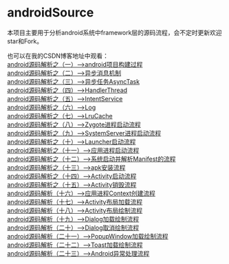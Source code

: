 # androidSource

本项目主要用于分析android系统中framework层的源码流程，会不定时更新欢迎star和Fork。

也可以在我的CSDN博客地址中观看：
<br><a href="http://blog.csdn.net/qq_23547831/article/details/50634435">android源码解析之（一）-->android项目构建过程</a>
<br><a href="http://blog.csdn.net/qq_23547831/article/details/50751687">android源码解析之（二）-->异步消息机制</a>
<br><a href="http://blog.csdn.net/qq_23547831/article/details/50803849">android源码解析之（三）-->异步任务AsyncTask</a>
<br><a href="http://blog.csdn.net/qq_23547831/article/details/50936584">android源码解析之（四）-->HandlerThread</a>
<br><a href="http://blog.csdn.net/qq_23547831/article/details/50958757">android源码解析之（五）-->IntentService</a>
<br><a href="http://blog.csdn.net/qq_23547831/article/details/50963006">android源码解析之（六）-->Log</a>
<br><a href="http://blog.csdn.net/qq_23547831/article/details/50971968">android源码解析之（七）-->LruCache</a>
<br><a href="http://blog.csdn.net/qq_23547831/article/details/51104873">android源码解析之（八）-->Zygote进程启动流程</a>
<br><a href="http://blog.csdn.net/qq_23547831/article/details/51105171">android源码解析之（九）-->SystemServer进程启动流程</a>
<br><a href="http://blog.csdn.net/qq_23547831/article/details/51112031">android源码解析之（十）-->Launcher启动流程</a>
<br><a href="http://blog.csdn.net/qq_23547831/article/details/51119333">android源码解析之（十一）-->应用进程启动流程</a>
<br><a href="http://blog.csdn.net/qq_23547831/article/details/51203482">android源码解析之（十二）-->系统启动并解析Manifest的流程</a>
<br><a href="http://blog.csdn.net/qq_23547831/article/details/51210682">android源码解析之（十三）-->apk安装流程</a>
<br><a href="http://blog.csdn.net/qq_23547831/article/details/51224992">android源码解析之（十四）-->Activity启动流程</a>
<br><a href="http://blog.csdn.net/qq_23547831/article/details/51232309">android源码解析之（十五）-->Activity销毁流程</a>
<br><a href="http://blog.csdn.net/qq_23547831/article/details/51252082">android源码解析（十六）-->应用进程Context创建流程</a>
<br><a href="http://blog.csdn.net/qq_23547831/article/details/51284556">android源码解析（十七）-->Activity布局加载流程</a>
<br><a href="http://blog.csdn.net/qq_23547831/article/details/51285804">android源码解析（十八）-->Activity布局绘制流程</a>
<br><a href="http://blog.csdn.net/qq_23547831/article/details/51289456">android源码解析（十九）-->Dialog加载绘制流程</a>
<br><a href="http://blog.csdn.net/qq_23547831/article/details/51303072">android源码解析（二十）-->Dialog取消绘制流程</a>
<br><a href="http://blog.csdn.net/qq_23547831/article/details/51322574">android源码解析（二十一）-->PopupWindow加载绘制流程</a>
<br><a href="http://blog.csdn.net/qq_23547831/article/details/51374627">android源码解析（二十二）-->Toast加载绘制流程</a>
<br><a href="http://blog.csdn.net/qq_23547831/article/details/51382326">android源码解析（二十三）-->Android异常处理流程</a>
